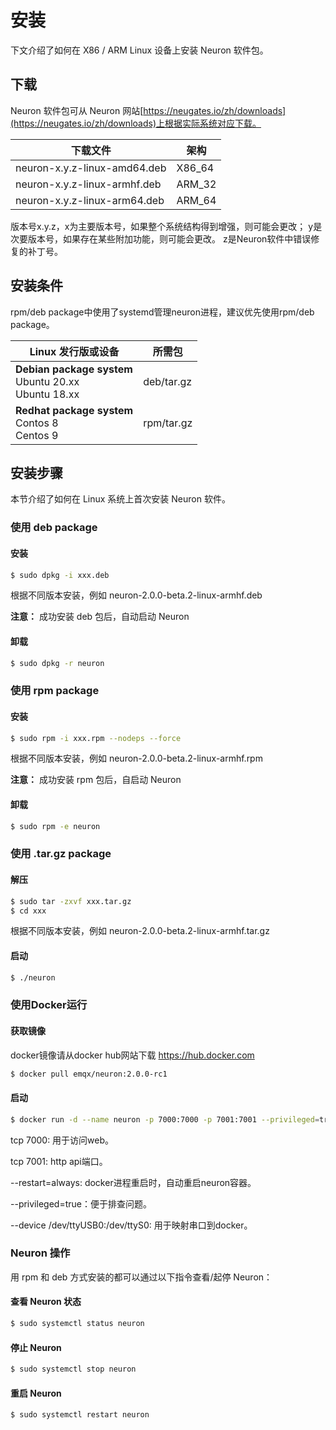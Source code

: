 # 安装

下文介绍了如何在 X86 / ARM Linux 设备上安装 Neuron 软件包。

## 下载

Neuron 软件包可从 Neuron 网站[https://neugates.io/zh/downloads](https://neugates.io/zh/downloads)上根据实际系统对应下载。

| 下载文件                                | 架构    |
| -------------------------------------- | ------ |
| neuron-x.y.z-linux-amd64.deb | X86_64 |
| neuron-x.y.z-linux-armhf.deb | ARM_32 |
| neuron-x.y.z-linux-arm64.deb | ARM_64 |

版本号x.y.z，x为主要版本号，如果整个系统结构得到增强，则可能会更改； y是次要版本号，如果存在某些附加功能，则可能会更改。 z是Neuron软件中错误修复的补丁号。

## 安装条件

rpm/deb package中使用了systemd管理neuron进程，建议优先使用rpm/deb package。

| Linux 发行版或设备 | 所需包          |
| ------------ | ---------------- |
| **Debian package system**</br>Ubuntu 20.xx </br>Ubuntu 18.xx | deb/tar.gz |
| **Redhat package system**</br>Contos 8</br>Centos 9 | rpm/tar.gz |

## 安装步骤

本节介绍了如何在 Linux 系统上首次安装 Neuron 软件。

### 使用 deb package

#### 安装

```bash
$ sudo dpkg -i xxx.deb
```

根据不同版本安装，例如 neuron-2.0.0-beta.2-linux-armhf.deb

**注意：** 成功安装 deb 包后，自动启动 Neuron

#### 卸载

```bash
$ sudo dpkg -r neuron
```

### 使用 rpm package

#### 安装

```bash
$ sudo rpm -i xxx.rpm --nodeps --force
```

根据不同版本安装，例如 neuron-2.0.0-beta.2-linux-armhf.rpm

**注意：** 成功安装 rpm 包后，自启动 Neuron

#### 卸载 

```bash
$ sudo rpm -e neuron
```

### 使用 .tar.gz package

#### 解压

```bash
$ sudo tar -zxvf xxx.tar.gz
$ cd xxx
```

根据不同版本安装，例如 neuron-2.0.0-beta.2-linux-armhf.tar.gz

#### 启动

```bash
$ ./neuron
```

### 使用Docker运行

#### 获取镜像

docker镜像请从docker hub网站下载 https://hub.docker.com

```bash
$ docker pull emqx/neuron:2.0.0-rc1
```

#### 启动

```bash
$ docker run -d --name neuron -p 7000:7000 -p 7001:7001 --privileged=true --restart=always emqx/neuron:2.0.0-rc1
```

tcp 7000: 用于访问web。

tcp 7001: http api端口。

--restart=always: docker进程重启时，自动重启neuron容器。

--privileged=true：便于排查问题。

--device /dev/ttyUSB0:/dev/ttyS0: 用于映射串口到docker。

### Neuron 操作

用 rpm 和 deb 方式安装的都可以通过以下指令查看/起停 Neuron：

#### 查看 Neuron 状态

```bash
$ sudo systemctl status neuron
```

#### 停止 Neuron

```bash
$ sudo systemctl stop neuron
```

#### 重启 Neuron

```bash
$ sudo systemctl restart neuron
```
